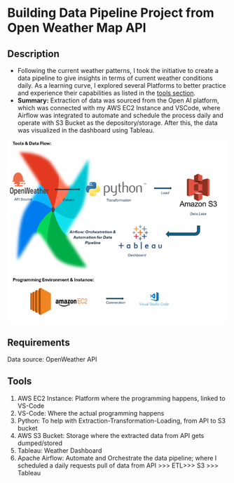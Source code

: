 # Building Data Pipeline Project from Open Weather Map API

## Description
- Following the current weather patterns, I took the initiative to create a data pipeline to give insights in terms of current weather conditions daily. As a learning curve, I explored several Platforms to better practice and experience their capabilities as listed in the [tools section](##Tools).
- **Summary:** Extraction of data was sourced from the Open AI platform, which was connected with my AWS EC2 Instance and VSCode, where Airflow was integrated to automate and schedule the process daily and operate with S3 Bucket as the depository/storage. After this, the data was visualized in the dashboard using Tableau.

![Project Data Flow & Tools.png](https://github.com/castrooyoo/Current-Weather-API-Project/blob/main/Project%20Data%20Flow%20%26%20Tools.png)
## Requirements
Data source: OpenWeather API

## Tools
1. AWS EC2 Instance: Platform where the programming happens, linked to VS-Code
2. VS-Code: Where the actual programming happens
3. Python: To help with Extraction-Transformation-Loading, from API to S3 bucket
4. AWS S3 Bucket: Storage where the extracted data from API gets dumped/stored
5. Tableau: Weather Dashboard
6. Apache Airflow: Automate and Orchestrate the data pipeline; where I scheduled a daily requests pull of data from API >>> ETL>>> S3 >>> Tableau
